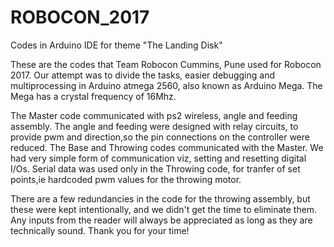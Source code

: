 # ROBOCON_2017
Codes in Arduino IDE for theme "The Landing Disk"

These are the codes that Team Robocon Cummins, Pune used for Robocon 2017. Our attempt was to divide the tasks, easier debugging 
and multiprocessing in Arduino atmega 2560, also known as Arduino Mega.
The Mega has a crystal frequency of 16Mhz.

The Master code communicated with ps2 wireless, angle and feeding assembly.
The angle and feeding were designed with relay circuits, to provide pwm and direction,so the pin connections on the 
controller were reduced. 
The Base and Throwing codes communicated with the Master.
We had  very simple form of communication viz, setting and resetting digital I/Os.
Serial data was used only in the Throwing code, for tranfer of set points,ie hardcoded pwm values for the throwing motor.

There are a few redundancies in the code for the throwing assembly, but these were kept intentionally, and we didn't get 
the time to eliminate them. Any inputs from the reader will always be appreciated as long as they are technically sound.
Thank you for your time!
